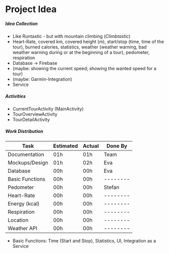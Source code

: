 # Project Idea

##### Idea Collection
- Like Runtastic - but with mountain climbing (_Climbtastic_)
- Heart-Rate, covered km, covered height (m), start/stop (time, time of the tour), burned calories, statistics, weather (weather warning, bad weather warning during or at the beginning of a tour), pedometer, respiration
- Database -> Firebase
- (maybe: showing the current speed; showing the wanted speed for a tour)
- (maybe: Garmin-Integration)
- Service

##### Activities
- CurrentTourActivity (MainActivity)
- TourOverviewActivity
- TourDetailActivity

##### Work Distribution
| Task            | Estimated | Actual | Done By  |
| ----            | ----      | ----   | ----     |
| Documentation   | 01h       | 01h    | Team     |
| Mockups/Design  | 01h       | 02h    | Eva      |
| Database        | 00h       | 00h    | Eva      |
| Basic Functions | 00h       | 00h    | -------- |
| Pedometer       | 00h       | 00h    | Stefan   |
| Heart-Rate      | 00h       | 00h    | -------- |
| Energy (kcal)   | 00h       | 00h    | -------- |
| Respiration     | 00h       | 00h    | -------- |
| Location        | 00h       | 00h    | -------- |
| Weather API     | 00h       | 00h    | -------- |

- Basic Functions: Time (Start and Stop), Statistics, UI, Integration as a Service
